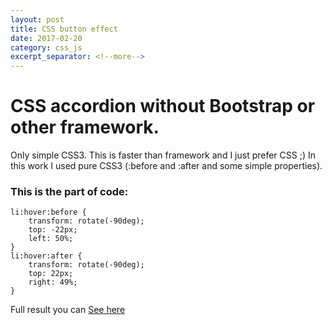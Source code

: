 ```yaml
---
layout: post
title: CSS button effect
date: 2017-02-20
category: css_js
excerpt_separator: <!--more-->
---
```

# CSS accordion without Bootstrap or other framework. 
Only simple CSS3.
This is faster than framework and I just prefer CSS ;)
In this work I used pure CSS3 (:before and :after and some simple properties).
<!--more-->
### This is the part of code:
```
li:hover:before {
    transform: rotate(-90deg);
    top: -22px;
    left: 50%;
}
li:hover:after {
    transform: rotate(-90deg);
    top: 22px;
    right: 49%;
}
```
Full result you can [See here](/css_js/beautiful__button/index.html)